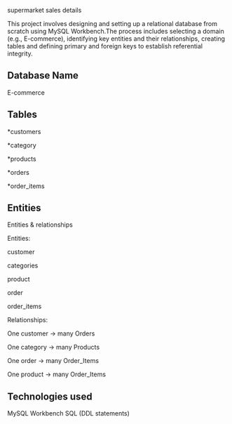 supermarket sales details

This project involves designing and setting up a relational database from scratch using MySQL Workbench.The process includes selecting a domain (e.g., E-commerce), identifying key entities and their relationships, creating tables  and defining primary and foreign keys to establish referential integrity.










## Database Name

E-commerce

## Tables

*customers

*category

*products

*orders

*order_items

## Entities

Entities & relationships

Entities:

customer

categories

product

order

order_items

Relationships:

One customer → many Orders

One category → many Products

One order → many Order_Items

One product → many Order_Items

## Technologies used
MySQL Workbench
SQL (DDL statements)

